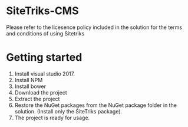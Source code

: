 # SiteTriks-CMS


Please refer to the licesence policy included in the solution for the terms and conditions of using Sitetriks

# Getting started

1. Install visual studio 2017.
2. Install NPM
3. Install bower
4. Download the project
5. Extract the project
6. Restore the NuGet packages from the NuGet package folder in the solution. (Install only the SiteTriks package).
7. The project is ready for usage.
